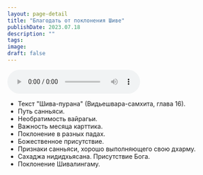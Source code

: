 ```yaml
---
layout: page-detail
title: "Благодать от поклонения Шиве"
publishDate: 2023.07.18
description: ""
tags:
image:
draft: false
---
```


<audio title="2023.07.18 - Благодать от поклонения Шиве.mp3" src="https://filer-api.advayta.org/v1.0/public/files/74267" controls=""></audio>

* Текст "Шива-пурана" (Видьешвара-самхита, глава 16).
* Путь санньяси.
* Необратимость вайрагьи.
* Важность месяца карттика.
* Поклонение в разных падах.
* Божественное присутствие.
* Признаки санньяси, хорошо выполняющего свою дхарму.
* Сахаджа нидидхьясана. Присутствие Бога.
* Поклонение Шивалингаму.

  
